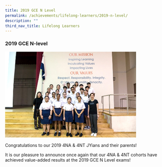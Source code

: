 ```yaml
---
title: 2019 GCE N Level
permalink: /achievements/lifelong-learners/2019-n-level/
description: ""
third_nav_title: Lifelong Learners
---
```

### **2019 GCE N-level**

<img src="/images/2019%20n%20level.jpg" style="width:85%">

Congratulations to our 2019 4NA & 4NT JYians and their parents!  

It is our pleasure to announce once again that our 4NA & 4NT cohorts have achieved value-added results at the 2019 GCE N Level exams!